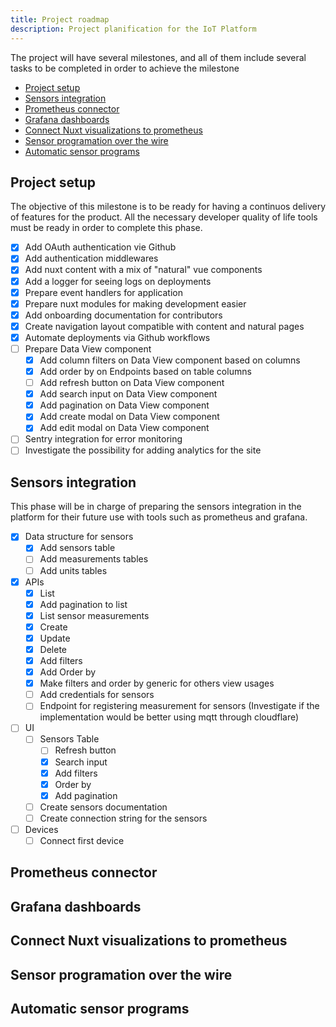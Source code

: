 ```yaml
---
title: Project roadmap
description: Project planification for the IoT Platform
---
```


The project will have several milestones, and all of them include several tasks to be completed in order to achieve the milestone

- [Project setup](#project-setup)
- [Sensors integration](#sensors-integration)
- [Prometheus connector](#prometheus-connector)
- [Grafana dashboards](#grafana-dashboards)
- [Connect Nuxt visualizations to prometheus](#connect-nuxt-visualizations-to-prometheus)
- [Sensor programation over the wire](#sensor-programation-over-the-wire)
- [Automatic sensor programs](#automatic-sensor-programs)

## Project setup
The objective of this milestone is to be ready for having a continuos delivery of features for the product. All the necessary developer quality of life tools must be ready in order to complete this phase.


- [X] Add OAuth authentication vie Github
- [X] Add authentication middlewares
- [X] Add nuxt content with a mix of "natural" vue components
- [X] Add a logger for seeing logs on deployments
- [X] Prepare event handlers for application
- [X] Prepare nuxt modules for making development easier
- [X] Add onboarding documentation for contributors
- [X] Create navigation layout compatible with content and natural pages
- [X] Automate deployments via Github workflows
- [ ] Prepare Data View component
    - [X] Add column filters on Data View component based on columns
    - [X] Add order by on Endpoints based on table columns
    - [ ] Add refresh button on Data View component
    - [X] Add search input on Data View component
    - [X] Add pagination on Data View component
    - [X] Add create modal on Data View component
    - [X] Add edit modal on Data View component
- [ ] Sentry integration for error monitoring
- [ ] Investigate the possibility for adding analytics for the site

## Sensors integration
This phase will be in charge of preparing the sensors integration in the platform for their future use with tools such as prometheus and grafana.

- [X] Data structure for sensors
    - [X] Add sensors table
    - [ ] Add measurements tables
    - [ ] Add units tables
- [X] APIs
    - [X] List
    - [X] Add pagination to list
    - [X] List sensor measurements
    - [X] Create
    - [X] Update
    - [X] Delete
    - [X] Add filters
    - [X] Add Order by
    - [X] Make filters and order by generic for others view usages
    - [ ] Add credentials for sensors
    - [ ] Endpoint for registering measurement for sensors (Investigate if the implementation would be better using mqtt through cloudflare)
- [ ] UI
    - [ ] Sensors Table
        - [ ] Refresh button
        - [X] Search input
        - [X] Add filters
        - [X] Order by
        - [X] Add pagination
    - [ ] Create sensors documentation
    - [ ] Create connection string for the sensors

- [ ] Devices
    - [ ] Connect first device

## Prometheus connector

## Grafana dashboards

## Connect Nuxt visualizations to prometheus

## Sensor programation over the wire

## Automatic sensor programs
